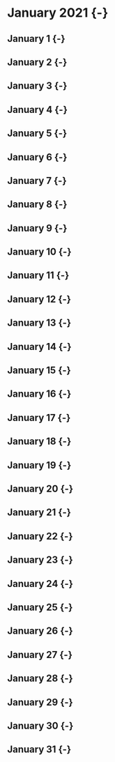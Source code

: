 # January 2021 {-}

## January 1 {-}



## January 2 {-}



## January 3 {-}



## January 4 {-}



## January 5 {-}



## January 6 {-}



## January 7 {-}



## January 8 {-}



## January 9 {-}



## January 10 {-}



## January 11 {-}



## January 12 {-}



## January 13 {-}



## January 14 {-}



## January 15 {-}



## January 16 {-}



## January 17 {-}



## January 18 {-}



## January 19 {-}



## January 20 {-}



## January 21 {-}



## January 22 {-}



## January 23 {-}



## January 24 {-}



## January 25 {-}



## January 26 {-}



## January 27 {-}



## January 28 {-}



## January 29 {-}



## January 30 {-}



## January 31 {-}



